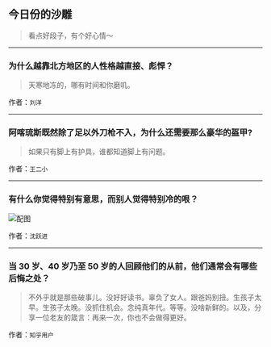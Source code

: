 ## 今日份的沙雕

> 看点好段子，有个好心情～


 
---

### 为什么越靠北方地区的人性格越直接、彪悍？

> 天寒地冻的，哪有时间和你磨叽。


作者：`刘洋`

---

### 阿喀琉斯既然除了足以外刀枪不入，为什么还需要那么豪华的盔甲?

> 如果只有脚上有护具，谁都知道脚上有问题。


作者：`王二小`

---

### 有什么你觉得特别有意思，而别人觉得特别冷的哏？

> 



![配图](http://pic2.zhimg.com/ec955c1dd6a5e6867da1b8bc1a49c965_b.jpg)


作者：`沈跃进`

---

### 当 30 岁、40 岁乃至 50 岁的人回顾他们的从前，他们通常会有哪些后悔之处？

> 不外乎就是那些破事儿。没好好读书。辜负了女人。跟爸妈别扭。生孩子太早。生孩子太晚。没抓住机会。念纯真年代。等等。没啥新鲜的。以及，分享一位老友的箴言：再来一次，你也不会做得更好。


作者：`知乎用户`